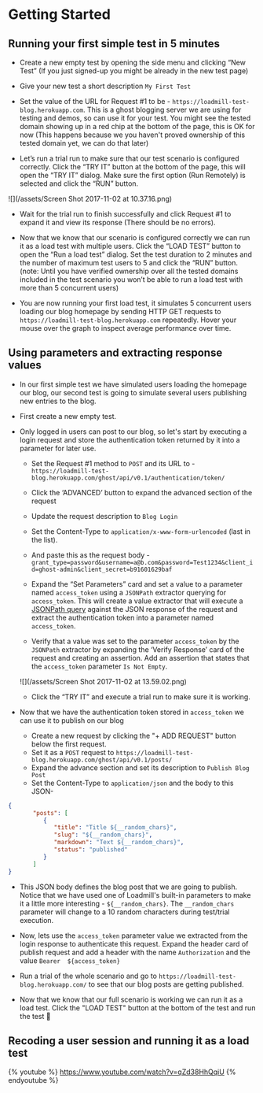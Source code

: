 # Getting Started

## Running your first simple test in 5 minutes

* Create a new empty test by opening the side menu and clicking “New Test” (If you just signed-up you might be already in the new test page)

* Give your new test a short description `My First Test`

* Set the value of the URL for Request \#1 to be - `https://loadmill-test-blog.herokuapp.com`. This is a ghost blogging server we are using for testing and demos, so can use it for your test. 
You might see the tested domain showing up in a red chip at the bottom of the page, this is OK for now (This happens because we you haven't proved ownership of this tested domain yet, we can do that later)

* Let’s run a trial run to make sure that our test scenario is configured correctly. Click the “TRY IT” button at the bottom of the page, this will open the “TRY IT” dialog. Make sure the first option \(Run Remotely\) is selected and click the “RUN” button.

![](/assets/Screen Shot 2017-11-02 at 10.37.16.png)

* Wait for the trial run to finish successfully and click Request \#1 to expand it and view its response \(There should be no errors\).

* Now that we know that our scenario is configured correctly we can run it as a load test with multiple users. Click the “LOAD TEST” button to open the “Run a load test” dialog. Set the test duration to 2 minutes and the number of maximum test users to 5 and click the “RUN” button. \(note: Until you have verified ownership over all the tested domains included in the test scenario you won’t be able to run a load test with more than 5 concurrent users\)

* You are now running your first load test, it simulates 5 concurrent users loading our blog homepage by sending HTTP GET requests to `https://loadmill-test-blog.herokuapp.com` repeatedly. Hover your mouse over the graph to inspect average performance over time.

## Using parameters and extracting response values

* In our first simple test we have simulated users loading the homepage our blog, our second test is going to simulate several users publishing new entries to the blog.
* First create a new empty test.
* Only logged in users can post to our blog, so let's start by executing a login request and store the authentication token returned by it into a parameter for later use.

  * Set the Request \#1 method to `POST` and its URL to - `https://loadmill-test-blog.herokuapp.com/ghost/api/v0.1/authentication/token/`

  * Click the ‘ADVANCED’ button to expand the advanced section of the request

  * Update the request description to `Blog Login`

  * Set the Content-Type to `application/x-www-form-urlencoded` \(last in the list\).

  * And paste this as the request body - `grant_type=password&username=a@b.com&password=Test1234&client_id=ghost-admin&client_secret=b91601629baf`

  * Expand the “Set Parameters” card and set a value to a parameter named `access_token` using a `JSONPath` extractor querying for `access_token`. This will create a value extractor that will execute a [JSONPath query](http://goessner.net/articles/JsonPath/) against the JSON response of the request and extract the authentication token into a parameter named `access_token`.

  * Verify that a value was set to the parameter `access_token` by the `JSONPath` extractor by expanding the ‘Verify Response’ card of the request and creating an assertion. Add an assertion that states that the `access_token` parameter `Is Not Empty`.
  
  ![](/assets/Screen Shot 2017-11-02 at 13.59.02.png)
  
  * Click the “TRY IT” and execute a trial run to make sure it is working.

* Now that we have the authentication token stored in `access_token` we can use it to publish on our blog

  * Create a new request by clicking the "+ ADD REQUEST" button below the first request.
  * Set it as a `POST` request to `https://loadmill-test-blog.herokuapp.com/ghost/api/v0.1/posts/`
  * Expand the advance section and set its description to `Publish Blog Post`
  * Set the Content-Type to `application/json` and the body to this JSON- 
```json
{
       "posts": [
          {
             "title": "Title ${__random_chars}",
             "slug": "${__random_chars}",
             "markdown": "Text ${__random_chars}",
             "status": "published"
          }
       ]
}
```

  * This JSON body defines the blog post that we are going to publish. Notice that we have used one of Loadmill's built-in parameters to make it a little more interesting - `${__random_chars}`. The `__random_chars` parameter will change to a 10 random characters during test/trial execution.

  * Now, lets use the `access_token` parameter value we extracted from the login response to authenticate this request. Expand the header card of publish request and add a header with the name `Authorization` and the value `Bearer  ${access_token}`

  * Run a trial of the whole scenario and go to `https://loadmill-test-blog.herokuapp.com/` to see that our blog posts are getting published.

* Now that we know that our full scenario is working we can run it as a load test. Click the "LOAD TEST" button at the bottom of the test and run the test 🎉

## Recoding a user session and running it as a load test

{% youtube %}
https://www.youtube.com/watch?v=qZd38HhQqiU
{% endyoutube %}

